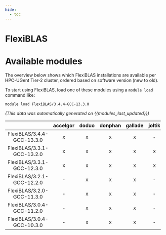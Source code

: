 ```yaml
---
hide:
  - toc
---
```


FlexiBLAS
=========

# Available modules


The overview below shows which FlexiBLAS installations are available per HPC-UGent Tier-2 cluster, ordered based on software version (new to old).

To start using FlexiBLAS, load one of these modules using a `module load` command like:

```shell
module load FlexiBLAS/3.4.4-GCC-13.3.0
```

*(This data was automatically generated on {{modules_last_updated}})*  

| |accelgor|doduo|donphan|gallade|joltik|shinx|skitty|
| :---: | :---: | :---: | :---: | :---: | :---: | :---: | :---: |
|FlexiBLAS/3.4.4-GCC-13.3.0|x|x|x|x|-|x|x|
|FlexiBLAS/3.3.1-GCC-13.2.0|x|x|x|x|x|x|x|
|FlexiBLAS/3.3.1-GCC-12.3.0|x|x|x|x|x|x|x|
|FlexiBLAS/3.2.1-GCC-12.2.0|-|x|x|x|-|-|-|
|FlexiBLAS/3.2.0-GCC-11.3.0|-|x|x|x|-|x|-|
|FlexiBLAS/3.0.4-GCC-11.2.0|-|x|x|x|-|-|-|
|FlexiBLAS/3.0.4-GCC-10.3.0|-|x|x|x|-|-|-|
